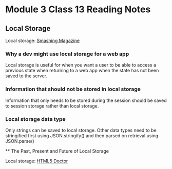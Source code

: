 # Module 3 Class 13 Reading Notes

## Local Storage

Local storage: [Smashing Magazine](https://www.smashingmagazine.com/2010/10/local-storage-and-how-to-use-it/)

### Why a dev might use local storage for a web app

Local storage is useful for when you want a user to be able to access a previous state when returning to a web app when the state has not been saved to the server.

### Information that should **not** be stored in local storage

Information that only needs to be stored during the session should be saved to session storage rather than local storage.

### Local storage data type

Only strings can be saved to local storage. Other data types need to be stringified first using JSON.stringify() and then parsed on retrieval using JSON.parse()

\*\* The Past, Present and Future of Local Storage

Local storage: [HTML5 Doctor](http://diveinto.html5doctor.com/storage.html)

